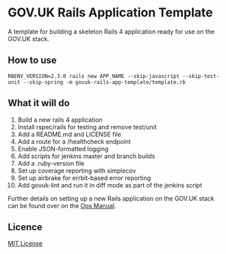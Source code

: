 # GOV.UK Rails Application Template

A template for building a skeleton Rails 4 application ready for use on the
GOV.UK stack.

## How to use

```shell
RBENV_VERSION=2.3.0 rails new APP_NAME --skip-javascript --skip-test-unit --skip-spring -m govuk-rails-app-template/template.rb
```

## What it will do

1. Build a new rails 4 application
2. Install rspec/rails for testing and remove test/unit
3. Add a README.md and LICENSE file
4. Add a route for a /healthcheck endpoint
5. Enable JSON-formatted logging
6. Add scripts for jenkins master and branch builds
7. Add a .ruby-version file
8. Set up coverage reporting with simplecov
9. Set up airbrake for errbit-based error reporting
10. Add govuk-lint and run it in diff mode as part of the jenkins script

Further details on setting up a new Rails application on the GOV.UK stack can be
found over on the [Ops Manual](https://github.gds/pages/gds/opsmanual/infrastructure/howto/setting-up-new-rails-app.html).

## Licence

[MIT License](LICENSE)
